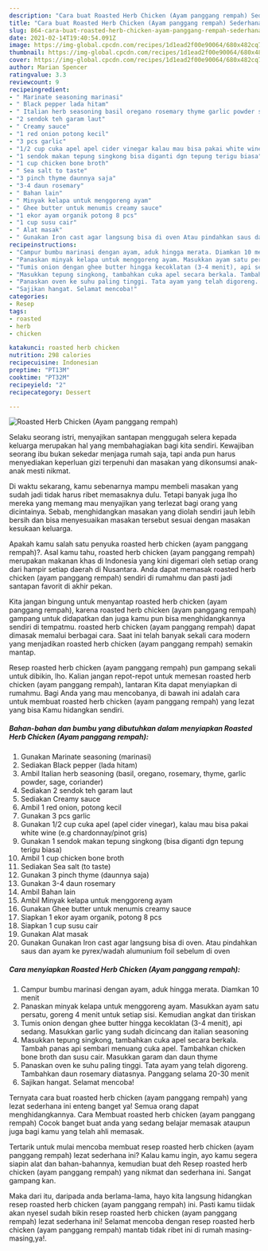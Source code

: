 ```yaml
---
description: "Cara buat Roasted Herb Chicken (Ayam panggang rempah) Sederhana Untuk Jualan"
title: "Cara buat Roasted Herb Chicken (Ayam panggang rempah) Sederhana Untuk Jualan"
slug: 864-cara-buat-roasted-herb-chicken-ayam-panggang-rempah-sederhana-untuk-jualan
date: 2021-02-14T19:40:54.091Z
image: https://img-global.cpcdn.com/recipes/1d1ead2f00e90064/680x482cq70/roasted-herb-chicken-ayam-panggang-rempah-foto-resep-utama.jpg
thumbnail: https://img-global.cpcdn.com/recipes/1d1ead2f00e90064/680x482cq70/roasted-herb-chicken-ayam-panggang-rempah-foto-resep-utama.jpg
cover: https://img-global.cpcdn.com/recipes/1d1ead2f00e90064/680x482cq70/roasted-herb-chicken-ayam-panggang-rempah-foto-resep-utama.jpg
author: Marian Spencer
ratingvalue: 3.3
reviewcount: 9
recipeingredient:
- " Marinate seasoning marinasi"
- " Black pepper lada hitam"
- " Italian herb seasoning basil oregano rosemary thyme garlic powder sage coriander"
- "2 sendok teh garam laut"
- " Creamy sauce"
- "1 red onion potong kecil"
- "3 pcs garlic"
- "1/2 cup cuka apel apel cider vinegar kalau mau bisa pakai white wine eg chardonnaypinot gris"
- "1 sendok makan tepung singkong bisa diganti dgn tepung terigu biasa"
- "1 cup chicken bone broth"
- " Sea salt to taste"
- "3 pinch thyme daunnya saja"
- "3-4 daun rosemary"
- " Bahan lain"
- " Minyak kelapa untuk menggoreng ayam"
- " Ghee butter untuk menumis creamy sauce"
- "1 ekor ayam organik potong 8 pcs"
- "1 cup susu cair"
- " Alat masak"
- " Gunakan Iron cast agar langsung bisa di oven Atau pindahkan saus dan ayam ke pyrexwadah alumunium foil sebelum di oven"
recipeinstructions:
- "Campur bumbu marinasi dengan ayam, aduk hingga merata. Diamkan 10 menit"
- "Panaskan minyak kelapa untuk menggoreng ayam. Masukkan ayam satu persatu, goreng 4 menit untuk setiap sisi. Kemudian angkat dan tiriskan"
- "Tumis onion dengan ghee butter hingga kecoklatan (3-4 menit), api sedang. Masukkan garlic yang sudah dicincang dan italian seasoning"
- "Masukkan tepung singkong, tambahkan cuka apel secara berkala. Tambah panas api sembari menuang cuka apel. Tambahkan chicken bone broth dan susu cair. Masukkan garam dan daun thyme"
- "Panaskan oven ke suhu paling tinggi. Tata ayam yang telah digoreng. Tambahkan daun rosemary diatasnya. Panggang selama 20-30 menit"
- "Sajikan hangat. Selamat mencoba!"
categories:
- Resep
tags:
- roasted
- herb
- chicken

katakunci: roasted herb chicken 
nutrition: 298 calories
recipecuisine: Indonesian
preptime: "PT13M"
cooktime: "PT32M"
recipeyield: "2"
recipecategory: Dessert

---
```



![Roasted Herb Chicken (Ayam panggang rempah)](https://img-global.cpcdn.com/recipes/1d1ead2f00e90064/680x482cq70/roasted-herb-chicken-ayam-panggang-rempah-foto-resep-utama.jpg)

Selaku seorang istri, menyajikan santapan menggugah selera kepada keluarga merupakan hal yang membahagiakan bagi kita sendiri. Kewajiban seorang ibu bukan sekedar menjaga rumah saja, tapi anda pun harus menyediakan keperluan gizi terpenuhi dan masakan yang dikonsumsi anak-anak mesti nikmat.

Di waktu  sekarang, kamu sebenarnya mampu membeli masakan yang sudah jadi tidak harus ribet memasaknya dulu. Tetapi banyak juga lho mereka yang memang mau menyajikan yang terlezat bagi orang yang dicintainya. Sebab, menghidangkan masakan yang diolah sendiri jauh lebih bersih dan bisa menyesuaikan masakan tersebut sesuai dengan masakan kesukaan keluarga. 



Apakah kamu salah satu penyuka roasted herb chicken (ayam panggang rempah)?. Asal kamu tahu, roasted herb chicken (ayam panggang rempah) merupakan makanan khas di Indonesia yang kini digemari oleh setiap orang dari hampir setiap daerah di Nusantara. Anda dapat memasak roasted herb chicken (ayam panggang rempah) sendiri di rumahmu dan pasti jadi santapan favorit di akhir pekan.

Kita jangan bingung untuk menyantap roasted herb chicken (ayam panggang rempah), karena roasted herb chicken (ayam panggang rempah) gampang untuk didapatkan dan juga kamu pun bisa menghidangkannya sendiri di tempatmu. roasted herb chicken (ayam panggang rempah) dapat dimasak memalui berbagai cara. Saat ini telah banyak sekali cara modern yang menjadikan roasted herb chicken (ayam panggang rempah) semakin mantap.

Resep roasted herb chicken (ayam panggang rempah) pun gampang sekali untuk dibikin, lho. Kalian jangan repot-repot untuk memesan roasted herb chicken (ayam panggang rempah), lantaran Kita dapat menyiapkan di rumahmu. Bagi Anda yang mau mencobanya, di bawah ini adalah cara untuk membuat roasted herb chicken (ayam panggang rempah) yang lezat yang bisa Kamu hidangkan sendiri.

<!--inarticleads1-->

##### Bahan-bahan dan bumbu yang dibutuhkan dalam menyiapkan Roasted Herb Chicken (Ayam panggang rempah):

1. Gunakan  Marinate seasoning (marinasi)
1. Sediakan  Black pepper (lada hitam)
1. Ambil  Italian herb seasoning (basil, oregano, rosemary, thyme, garlic powder, sage, coriander)
1. Sediakan 2 sendok teh garam laut
1. Sediakan  Creamy sauce
1. Ambil 1 red onion, potong kecil
1. Gunakan 3 pcs garlic
1. Gunakan 1/2 cup cuka apel (apel cider vinegar), kalau mau bisa pakai white wine (e.g chardonnay/pinot gris)
1. Gunakan 1 sendok makan tepung singkong (bisa diganti dgn tepung terigu biasa)
1. Ambil 1 cup chicken bone broth
1. Sediakan  Sea salt (to taste)
1. Gunakan 3 pinch thyme (daunnya saja)
1. Gunakan 3-4 daun rosemary
1. Ambil  Bahan lain
1. Ambil  Minyak kelapa untuk menggoreng ayam
1. Gunakan  Ghee butter untuk menumis creamy sauce
1. Siapkan 1 ekor ayam organik, potong 8 pcs
1. Siapkan 1 cup susu cair
1. Gunakan  Alat masak
1. Gunakan  Gunakan Iron cast agar langsung bisa di oven. Atau pindahkan saus dan ayam ke pyrex/wadah alumunium foil sebelum di oven




<!--inarticleads2-->

##### Cara menyiapkan Roasted Herb Chicken (Ayam panggang rempah):

1. Campur bumbu marinasi dengan ayam, aduk hingga merata. Diamkan 10 menit
1. Panaskan minyak kelapa untuk menggoreng ayam. Masukkan ayam satu persatu, goreng 4 menit untuk setiap sisi. Kemudian angkat dan tiriskan
1. Tumis onion dengan ghee butter hingga kecoklatan (3-4 menit), api sedang. Masukkan garlic yang sudah dicincang dan italian seasoning
1. Masukkan tepung singkong, tambahkan cuka apel secara berkala. Tambah panas api sembari menuang cuka apel. Tambahkan chicken bone broth dan susu cair. Masukkan garam dan daun thyme
1. Panaskan oven ke suhu paling tinggi. Tata ayam yang telah digoreng. Tambahkan daun rosemary diatasnya. Panggang selama 20-30 menit
1. Sajikan hangat. Selamat mencoba!




Ternyata cara buat roasted herb chicken (ayam panggang rempah) yang lezat sederhana ini enteng banget ya! Semua orang dapat menghidangkannya. Cara Membuat roasted herb chicken (ayam panggang rempah) Cocok banget buat anda yang sedang belajar memasak ataupun juga bagi kamu yang telah ahli memasak.

Tertarik untuk mulai mencoba membuat resep roasted herb chicken (ayam panggang rempah) lezat sederhana ini? Kalau kamu ingin, ayo kamu segera siapin alat dan bahan-bahannya, kemudian buat deh Resep roasted herb chicken (ayam panggang rempah) yang nikmat dan sederhana ini. Sangat gampang kan. 

Maka dari itu, daripada anda berlama-lama, hayo kita langsung hidangkan resep roasted herb chicken (ayam panggang rempah) ini. Pasti kamu tiidak akan nyesel sudah bikin resep roasted herb chicken (ayam panggang rempah) lezat sederhana ini! Selamat mencoba dengan resep roasted herb chicken (ayam panggang rempah) mantab tidak ribet ini di rumah masing-masing,ya!.

